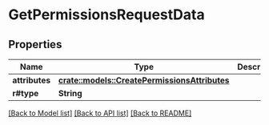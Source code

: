 # GetPermissionsRequestData

## Properties

Name | Type | Description | Notes
------------ | ------------- | ------------- | -------------
**attributes** | [**crate::models::CreatePermissionsAttributes**](CreatePermissionsAttributes.md) |  | 
**r#type** | **String** |  | 

[[Back to Model list]](../README.md#documentation-for-models) [[Back to API list]](../README.md#documentation-for-api-endpoints) [[Back to README]](../README.md)


